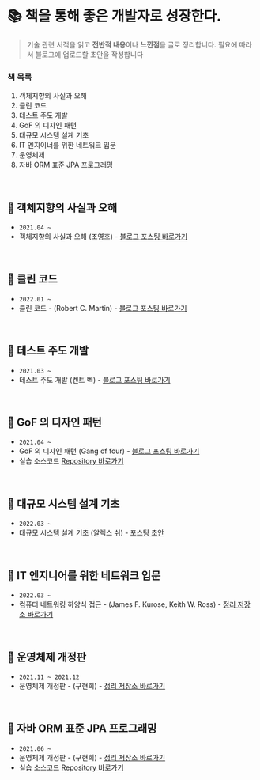 # 📚 책을 통해 좋은 개발자로 성장한다.

> 기술 관련 서적을 읽고 **전반적 내용**이나 **느낀점**을 글로 정리합니다. 필요에 따라서 블로그에 업로드할 초안을 작성합니다

### 책 목록

1. 객체지향의 사실과 오해
2. 클린 코드
3. 테스트 주도 개발
4. GoF 의 디자인 패턴
5. 대규모 시스템 설계 기초
6. IT 엔지이너를 위한 네트워크 입문
7. 운영체제
8. 자바 ORM 표준 JPA 프로그래밍

<br />

## 📌 객체지향의 사실과 오해

- `2021.04 ~`
- 객체지향의 사실과 오해 (조영호) - [블로그 포스팅 바로가기](https://wonit.tistory.com/category/📗%20개발자%20책%20읽기/-%20객체지향의%20사실과%20오해)

<br />

## 📌 클린 코드

- `2022.01 ~`
- 클린 코드 - (Robert C. Martin) - [블로그 포스팅 바로가기](https://wonit.tistory.com/category/📗%20개발자%20책%20읽기/-%20클린%20코드)

<br />

## 📌 테스트 주도 개발

- `2021.03 ~`
- 테스트 주도 개발 (켄트 벡) - [블로그 포스팅 바로가기](https://wonit.tistory.com/category/📗%20개발자%20책%20읽기/-%20테스트%20주도%20개발)

<br />

## 📌 GoF 의 디자인 패턴

- `2021.04 ~ `
- GoF 의 디자인 패턴 (Gang of four) - [블로그 포스팅 바로가기](https://wonit.tistory.com/category/📗%20개발자%20책%20읽기/-%20GoF%20의%20디자인%20패턴)
- 실습 소스코드 [Repository 바로가기](https://github.com/dhslrl321/gof-design-pattern)

<br />

## 📌 대규모 시스템 설계 기초

- `2022.03 ~`
- 대규모 시스템 설계 기초 (알렉스 쉬) - [포스팅 초안](https://github.com/dhslrl321/Tech-Book/tree/master/대규모%20시스템%20설계%20기초)

<br />

## 📌 IT 엔지니어를 위한 네트워크 입문

- `2022.03 ~`
- 컴퓨터 네트워킹 하양식 접근 - (James F. Kurose, Keith W. Ross) - [정리 저장소 바로가기](https://github.com/dhslrl321/Tech-Book/tree/master/IT%20엔지니어를%20위한%20네트워크%20입문)

<br />

## 📌 운영체제 개정판

- `2021.11 ~ 2021.12`
- 운영체제 개정판 - (구현회) - [정리 저장소 바로가기](https://github.com/dhslrl321/Tech-Book/tree/master/운영체제)


<br />

## 📌 자바 ORM 표준 JPA 프로그래밍

- `2021.06 ~`
- 운영체제 개정판 - (구현회) - [정리 저장소 바로가기](#)
- 실습 소스코드 [Repository 바로가기](https://github.com/my-research/java-persist-api)

<br />
